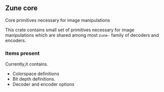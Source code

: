 ## Zune core

Core primitives necessary for image manipulations

This crate contains small set of primitives
necessary for image manipulations which are shared among most   `zune-` family
of decoders and encoders.

### Items present

Currently,it contains.

- Colorspace definitions
- Bit depth definitions.
- Decoder and encoder options